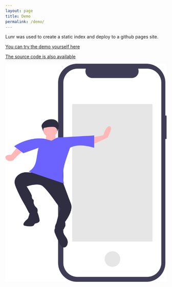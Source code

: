 ```yaml
---
layout: page
title: Demo
permalink: /demo/
---
```


Lunr was used to create a static index and deploy to a github pages site. 

[You can try the demo yourself here](https://lunr_demo.hornmicro.com/)

[The source code is also available](https://github.com/sjhorn/lunr_demo)

![Lunr image](../assets/images/undraw_going_offline_ihag.svg)